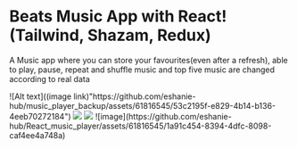 <!-- npm run dev -->

<h1>Beats Music App with React! (Tailwind, Shazam, Redux)</h1>
<p>A Music app where you can store your favourites(even after a refresh), able to play, pause, repeat and shuffle music and top five music are changed according to real data</p>
![Alt text]((image link)"https://github.com/eshanie-hub/music_player_backup/assets/61816545/53c2195f-e829-4b14-b136-4eeb70272184")
<img src = "https://github.com/eshanie-hub/music_player_backup/assets/61816545/4be2d18a-0f18-407a-889f-2a2a01c8c705"/>
<img src = "https://github.com/eshanie-hub/music_player_backup/assets/61816545/90f8cfec-95da-45ae-819b-c9f95401b7f3"/>
![image](https://github.com/eshanie-hub/React_music_player/assets/61816545/1a91c454-8394-4dfc-8098-caf4ee4a748a)

